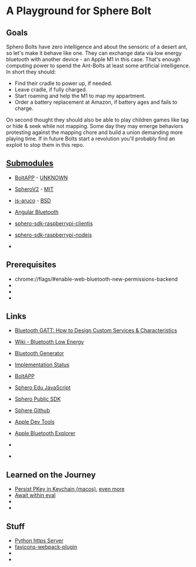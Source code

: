 # A Playground for Sphere Bolt

## Goals

Sphero Bolts have zero intelligence and about the sensoric of a desert ant, so let's make it behave like one. They can exchange data via low energy bluetooth with another device - an Apple M1 in this case. That's enough computing power to spend the Ant-Bolts at least some artificial intelligence. In short they should:

  * Find their cradle to power up, if needed.
  * Leave cradle, if fully charged.
  * Start roaming and help the M1 to map my appartment.
  * Order a battery replacement at Amazon, if battery ages and fails to charge.

On second thought they should also be able to play children games like tag or hide & seek while not mapping. Some day they may emerge behaviors protesting against the mapping chore and build a union demanding more playing time. If in future Bolts start a revolution you'll probably find an exploit to stop them in this repo.

## [Submodules](https://git-scm.com/book/en/v2/Git-Tools-Submodules)

* [BoltAPP](https://github.com/Tineyo/BoltAPP) - [UNKNOWN](https://github.com/Tineyo/BoltAPP/issues/3)
* [SpheroV2](https://github.com/igbopie/spherov2.js) - [MIT](https://github.com/igbopie/spherov2.js/blob/master/LICENSE)
* [js-aruco](https://github.com/jcmellado/js-aruco) - [BSD](https://github.com/jcmellado/js-aruco/blob/master/LICENSE.txt)

* [Angular Bluetooth](https://github.com/manekinekko/angular-web-bluetooth)
* [sphero-sdk-raspberrypi-clientjs](https://github.com/sphero-inc/sphero-sdk-raspberrypi-clientjs)
* [sphero-sdk-raspberrypi-nodejs](https://github.com/sphero-inc/sphero-sdk-raspberrypi-nodejs)
* []()

## Prerequisites

* chrome://flags/#enable-web-bluetooth-new-permissions-backend
* []()
* []()
* []()


## Links

* [Bluetooth GATT: How to Design Custom Services & Characteristics](https://www.novelbits.io/bluetooth-gatt-services-characteristics/)
* [Wiki - Bluetooth Low Energy](https://en.wikipedia.org/wiki/Bluetooth_Low_Energy)
* [Bluetooth Generator](https://beaufortfrancois.github.io/sandbox/web-bluetooth/generator/)
* [Implementation Status](https://github.com/WebBluetoothCG/web-bluetooth/blob/main/implementation-status.md)
* [BoltAPP](https://tineyo.github.io/BoltAPP/)

* [Sphero Edu JavaScript](https://sphero.docsapp.io/docs/get-started)
* [Sphero Public SDK](https://sdk.sphero.com/documentation/)
* [Sphere Github](https://github.com/sphero-inc)

* [Apple Dev Tools](https://developer.apple.com/download/all/?q=additional%20Tools)
* [Apple Bluetooth Explorer](https://download.developer.apple.com/Developer_Tools/Additional_Tools_for_Xcode_11/Additional_Tools_for_Xcode_11.dmg)
* []()
* []()

## Learned on the Journey
* [Persist PKey in Keychain (macos)](https://apple.stackexchange.com/questions/48502/how-can-i-permanently-add-my-ssh-private-key-to-keychain-so-it-is-automatically), [even more](https://stackoverflow.com/questions/47455300/ssh-config-bad-configuration-option-usekeychain-on-mac-os-sierra-10-12-6)
* [Await within eval](https://stackoverflow.com/questions/56187117/await-is-only-valid-in-async-function-eval-in-async)
* []()
* []()

## Stuff
* [Python https Server](https://gist.github.com/dergachev/7028596)
* [favicons-webpack-plugin](https://github.com/jantimon/favicons-webpack-plugin)
* []()
* []()
